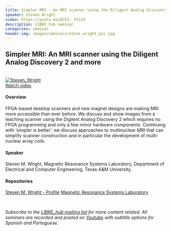 ```yaml
---
title: Simpler MRI - An MRI scanner using the Diligent Analog Discovery 2 and more
speaker: Steven Wright
video: https://youtu.be/QCb3-_tFzz4
description: LIBRE_hub seminar
categories: seminar
header-img: images/seminars/steve_wright_pic.jpg
---
```


## Simpler MRI: An MRI scanner using the Diligent Analog Discovery 2 and more

<br>

<div class="thumbnail-container">
  <a href="https://youtu.be/QCb3-_tFzz4">
    <img class="thumbnail" src="http://img.youtube.com/vi/QCb3-_tFzz4/0.jpg" alt="Steven_Wright">
    <div class="overlay">
      <span class="text">Watch video</span>
    </div>
  </a>
</div>

#### Overview
FPGA-based desktop scanners and new magnet designs are making MRI more accessible than ever before. We discuss and show images from a teaching scanner using the Digilent Analog Discovery 2 which requires no FPGA programming and only a few minor hardware components. Continuing with ‘simpler is better’, we discuss approaches to multinuclear MRI that can simplify scanner construction and in particular the development of multi-nuclear array coils.

#### Speaker
Steven M. Wright, Magnetic Resonance Systems Laboratory, Department of Electrical and Computer Engineering, Texas A&M University.

#### Repositories
[Steven M. Wright - Profile](https://engineering.tamu.edu/electrical/profiles/swright.html)
[Magnetic Resonance Systems Laboratory](https://www.tamu-mrsl.org/)

<br>

*Subscribe to the [LIBRE_hub mailing list](https://mailchi.mp/2efa11be3d6b/libre_hub) for more content related. All seminars are recorded and posted on [Youtube](https://www.youtube.com/channel/UCKaffupDA8KKrDE0rd668Xw) with subtitle options for Spanish and Portuguese.*
